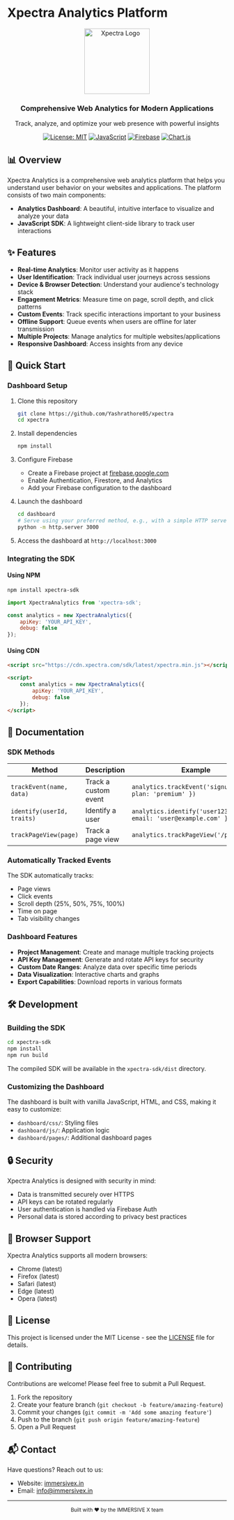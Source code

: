 # Xpectra Analytics Platform

<div align="center">
  <img src="assets/logo.png" alt="Xpectra Logo" width="150">
  <h3>Comprehensive Web Analytics for Modern Applications</h3>
  <p>Track, analyze, and optimize your web presence with powerful insights</p>
  
  [![License: MIT](https://img.shields.io/badge/License-MIT-blue.svg)](https://opensource.org/licenses/MIT)
  [![JavaScript](https://img.shields.io/badge/JavaScript-ES6-yellow.svg)](https://www.ecmascript6.com/)
  [![Firebase](https://img.shields.io/badge/Firebase-8.10.1-orange.svg)](https://firebase.google.com/)
  [![Chart.js](https://img.shields.io/badge/Chart.js-Latest-green.svg)](https://www.chartjs.org/)
</div>

## 📊 Overview

Xpectra Analytics is a comprehensive web analytics platform that helps you understand user behavior on your websites and applications. The platform consists of two main components:

- **Analytics Dashboard**: A beautiful, intuitive interface to visualize and analyze your data
- **JavaScript SDK**: A lightweight client-side library to track user interactions

## ✨ Features

- **Real-time Analytics**: Monitor user activity as it happens
- **User Identification**: Track individual user journeys across sessions
- **Device & Browser Detection**: Understand your audience's technology stack
- **Engagement Metrics**: Measure time on page, scroll depth, and click patterns
- **Custom Events**: Track specific interactions important to your business
- **Offline Support**: Queue events when users are offline for later transmission
- **Multiple Projects**: Manage analytics for multiple websites/applications
- **Responsive Dashboard**: Access insights from any device

## 🚀 Quick Start

### Dashboard Setup

1. Clone this repository
   ```bash
   git clone https://github.com/Yashrathore05/xpectra
   cd xpectra
   ```

2. Install dependencies
   ```bash
   npm install
   ```

3. Configure Firebase
   - Create a Firebase project at [firebase.google.com](https://firebase.google.com)
   - Enable Authentication, Firestore, and Analytics
   - Add your Firebase configuration to the dashboard

4. Launch the dashboard
   ```bash
   cd dashboard
   # Serve using your preferred method, e.g., with a simple HTTP server
   python -m http.server 3000
   ```

5. Access the dashboard at `http://localhost:3000`

### Integrating the SDK

#### Using NPM

```bash
npm install xpectra-sdk
```

```javascript
import XpectraAnalytics from 'xpectra-sdk';

const analytics = new XpectraAnalytics({
    apiKey: 'YOUR_API_KEY',
    debug: false
});
```

#### Using CDN

```html
<script src="https://cdn.xpectra.com/sdk/latest/xpectra.min.js"></script>

<script>
    const analytics = new XpectraAnalytics({
        apiKey: 'YOUR_API_KEY',
        debug: false
    });
</script>
```

## 📖 Documentation

### SDK Methods

| Method | Description | Example |
|--------|-------------|---------|
| `trackEvent(name, data)` | Track a custom event | `analytics.trackEvent('signup', { plan: 'premium' })` |
| `identify(userId, traits)` | Identify a user | `analytics.identify('user123', { email: 'user@example.com' })` |
| `trackPageView(page)` | Track a page view | `analytics.trackPageView('/products')` |

### Automatically Tracked Events

The SDK automatically tracks:
- Page views
- Click events
- Scroll depth (25%, 50%, 75%, 100%)
- Time on page
- Tab visibility changes

### Dashboard Features

- **Project Management**: Create and manage multiple tracking projects
- **API Key Management**: Generate and rotate API keys for security
- **Custom Date Ranges**: Analyze data over specific time periods
- **Data Visualization**: Interactive charts and graphs
- **Export Capabilities**: Download reports in various formats

## 🛠️ Development

### Building the SDK

```bash
cd xpectra-sdk
npm install
npm run build
```

The compiled SDK will be available in the `xpectra-sdk/dist` directory.

### Customizing the Dashboard

The dashboard is built with vanilla JavaScript, HTML, and CSS, making it easy to customize:

- `dashboard/css/`: Styling files
- `dashboard/js/`: Application logic
- `dashboard/pages/`: Additional dashboard pages

## 🔒 Security

Xpectra Analytics is designed with security in mind:
- Data is transmitted securely over HTTPS
- API keys can be rotated regularly
- User authentication is handled via Firebase Auth
- Personal data is stored according to privacy best practices

## 📱 Browser Support

Xpectra Analytics supports all modern browsers:
- Chrome (latest)
- Firefox (latest)
- Safari (latest)
- Edge (latest)
- Opera (latest)

## 📄 License

This project is licensed under the MIT License - see the [LICENSE](LICENSE) file for details.

## 🤝 Contributing

Contributions are welcome! Please feel free to submit a Pull Request.

1. Fork the repository
2. Create your feature branch (`git checkout -b feature/amazing-feature`)
3. Commit your changes (`git commit -m 'Add some amazing feature'`)
4. Push to the branch (`git push origin feature/amazing-feature`)
5. Open a Pull Request

## 📬 Contact

Have questions? Reach out to us:
- Website: [immersivex.in](https://immersivex.in)
- Email: info@immersivex.in

---

<div align="center">
  <sub>Built with ❤️ by the IMMERSIVE X team</sub>
</div> 
